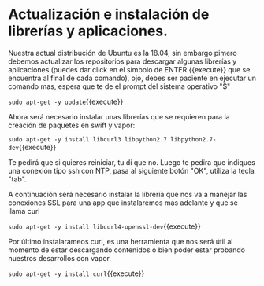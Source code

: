 # Actualización e instalación de librerías y aplicaciones.

Nuestra actual distribución de Ubuntu es la 18.04, sin embargo pimero debemos actualizar los repositorios para descargar algunas librerías y aplicaciones (puedes dar click en el símbolo de ENTER {{execute}} que se encuentra al final de cada comando), ojo, debes ser paciente en ejecutar un comando mas, espera que te de el prompt del sistema operativo "$"

`sudo apt-get -y update`{{execute}}

Ahora será necesario instalar unas librerías que se requieren para la creación de paquetes en swift y vapor:

`sudo apt-get -y install libcurl3 libpython2.7 libpython2.7-dev`{{execute}}

Te pedirá que si quieres reiniciar, tu di que no. Luego te pedira que indiques una conexión tipo ssh con NTP, pasa al siguiente botón "OK", utiliza la tecla "tab".

A continuación será necesario instalar la librería que nos va a manejar las conexiones SSL para una app que instalaremos mas adelante y que se llama curl

`sudo apt-get -y install libcurl4-openssl-dev`{{execute}}

Por último instalarameos curl, es una herramienta que nos será útil al momento de estar descargando contenidos o bien poder estar probando nuestros desarrollos con vapor.

`sudo apt-get -y install curl`{{execute}}




